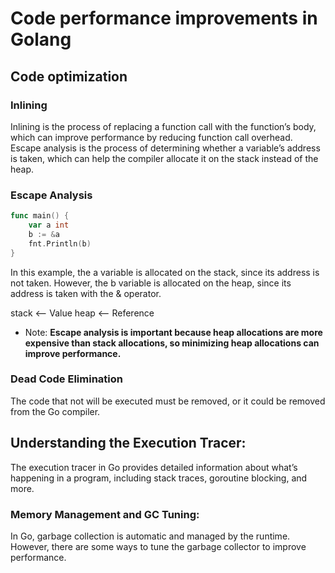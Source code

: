 # Code performance improvements in Golang

## Code optimization

### Inlining
Inlining is the process of replacing a function call with the function’s body, which can improve performance 
by reducing function call overhead. Escape analysis is the process of determining whether a variable’s 
address is taken, which can help the compiler allocate it on the stack instead of the heap.

### Escape Analysis

```go
func main() {
	var a int
	b := &a
	fnt.Println(b)
}
```

In this example, the a variable is allocated on the stack, since its address is not taken. 
However, the b variable is allocated on the heap, since its address is taken with the & operator.

stack <-- Value
heap <-- Reference

* Note: **Escape analysis is important because heap allocations are more expensive than stack allocations, so minimizing heap allocations can improve performance.**

### Dead Code Elimination
The code that not will be executed must be removed, or it could be removed from the Go compiler.

## Understanding the Execution Tracer:

The execution tracer in Go provides detailed information about what’s happening in a program, including stack traces, goroutine blocking, and more.

### Memory Management and GC Tuning:
In Go, garbage collection is automatic and managed by the runtime. However, there are some ways to tune the garbage collector to improve performance.
